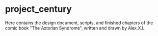 # project_century

Here contains the design document, scripts, and finished chapters of the comic book "The Aztorian Syndrome", written and drawn by Alex.X.L

